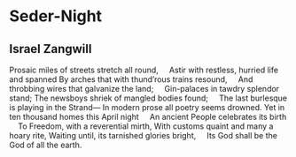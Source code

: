 # Seder-Night
## Israel Zangwill
Prosaic miles of streets stretch all round,
    Astir with restless, hurried life and spanned
By arches that with thund’rous trains resound,
    And throbbing wires that galvanize the land;
    Gin-palaces in tawdry splendor stand;
The newsboys shriek of mangled bodies found;
    The last burlesque is playing in the Strand—
In modern prose all poetry seems drowned.
Yet in ten thousand homes this April night
    An ancient People celebrates its birth
    To Freedom, with a reverential mirth,
With customs quaint and many a hoary rite,
Waiting until, its tarnished glories bright,
    Its God shall be the God of all the earth.